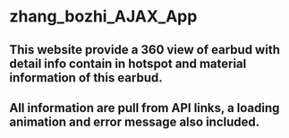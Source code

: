 # zhang_bozhi_AJAX_App
## This website provide a 360 view of earbud with detail info contain in hotspot and material information of this earbud.
## All information are pull from API links, a loading animation and error message also included.